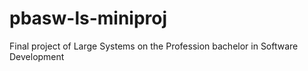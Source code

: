 # pbasw-ls-miniproj
Final project of Large Systems on the Profession bachelor in Software Development
